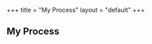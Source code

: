 +++
title = "My Process"
layout = "default"
+++

<h2 class="index-title-hero">My Process</h2>

<img class="img-process" src="/img/process.jpg" alt="">

